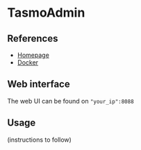 # TasmoAdmin
## References 
* [Homepage](https://github.com/arendst/Tasmota/wiki/TasmoAdmin)
* [Docker](https://hub.docker.com/r/raymondmm/tasmoadmin/)

## Web interface
The web UI can be found on `"your_ip":8088`

## Usage
(instructions to follow)